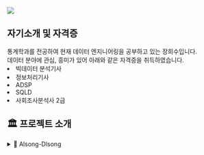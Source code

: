 <img src="https://capsule-render.vercel.app/api?type=rounded&color=auto&height=200&section=header&text=portfolio&fontSize=90" />


<div align=left><h2> 자기소개 및 자격증 </h2></div>
<div align=left>
통계학과를 전공하여
현재 데이터 엔지니어링을 공부하고 있는 장희수입니다.<br>
데이터 분야에 관심, 흥미가 있어 아래와 같은 자격증을 취득하였습니다.<br>
<li>빅데이터 분석기사</li>
<li>정보처리기사</li>
<li>ADSP</li>
<li>SQLD</li>
<li>사회조사분석사 2급</li>
</div>

<div align=left><h2>🏛️ 프로젝트 소개</h2></div>
<details>
<summary>🎤 Alsong-Dlsong</summary>
<div markdown="1">

<br>

<details>
<summary>🎤 Alsong-Dlsong이란?</summary>
<div markdown="1">

**`알송달송`** 은 **이원화된 노래방 곡 데이터를 한 데 모아 검색 및 저장**하고, <br>
**저장된 곡을 기반으로 어울리는 부를 곡 추천**을 받을 수 있는<br> 
**`노래방 곡정보 저장 & 추천 모바일 웹 서비스`** 입니다. <br>

</div>
</details>

<details>
<summary>🎤 Alsong-Dlsong 바로가기</summary>
<div markdown="1">

<br>
<a href="http://alsong-dlsong.com" target="_blank">👉🏻Click👈🏻</a>
<br>
</div>
</details>

<details> 
<summary>🧑‍🤝‍🧑 제작 기간 & 참여 인원</summary>
<div markdown="1">
  
  	-  제작 기간 : 2023.06.01 ~ 2023.08.11 (약 2개월)
    -  참여 인원 : 6명
</div>
</details>

<details>
<summary>| ⚙️ 기술 스택 | 👇🏻 사용 목적 |</summary>
<div markdown="1">

| **`django`** | 알송달송 웹 서비스 구현 | <br>
| **`fastapi`** | 추천 모델 serving | <br>
| **`word2vec`** | 곡 추천 model 학습 | <br>
| **`Google Cloud Storage`** | Data Warehouse, 학습된 모델 파일 적재 | <br>
| **`airflow`** | 노래방 곡정보/인기차트 ETL 과정 자동화 , 모델 재학습 자동화| <br>
| **`celery`**, **`rabbitmq`**, **`redis`** | 트래픽 분산, 로그 적재 | <br>
| **`postgreDB`**, **`mongoDB`** | 데이터베이스 활용 | <br>
| **`nginx`**, **`gunicorn`** | Web서버와 WAS 분리 | <br>
| **`GCP(Google Cloud Platform)`** | 배포를 위한 클라우드 서비스 활용 | <br>
| **`docker`**, **`docker compose`** | 배포를 위한 작업 환경 도커라이징 | <br>
| **`elastic search`**, **`logstash`**, **`kibana`** | 검색 기능 고도화, 데이터 시각화 | <br>
| **`OpenAI`** | ChatGPT를 활용해 추천 결과 예외 후처리 | <br>
| **`kakaoAPI`** | 소셜 로그인 구현 | <br>
| **`NiFi`** | 데이터베이스 이원화 및 동기화 | <br>

</div>
</details>

<details>
<summary>⚙️ Alsong-Dlsong ERD ⚙️</summary>
<div markdown="1">

![DB ERD](https://velog.velcdn.com/images/doodjb/post/a53bf08d-8745-4c30-9b71-b349b33da6bc/image.png)

</div>
</details>

<details>
<summary>🧺 데이터 수집 파이프라인</summary>
<div markdown="1" align="center">
	<img src="https://postfiles.pstatic.net/MjAyMzA4MTdfMjMw/MDAxNjkyMjQ2MjE3NTUx.o0hyA4hhxEtAwHoAsroynVTU0mh8E9Lq9eQKwR2p6xYg.JQSgusSk2cQAA1ucnztiS6seDq3Q4tkcopbQGlKuyKAg.PNG.tbtgmltn97/image.png?type=w773"/>
 
</div>
</details>

<details>
<summary>📖 모델 학습 파이프라인</summary>
<div markdown="1" align="center">
	<img src="https://postfiles.pstatic.net/MjAyMzA4MTdfNjQg/MDAxNjkyMjQ2MjQyMjg0.Mdrh_MhV4EsgSbLAWXLFFGpr9QbKyHEBSv_GuW66e64g.JL_Wle3hVNgZt9ovP6zZ7q_yhZt3mYjVWoexveWljeQg.PNG.tbtgmltn97/image.png?type=w773"/>
 
</div>
</details>

</details>


